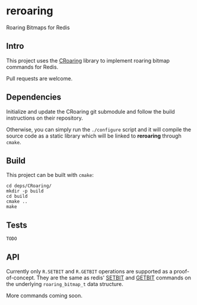 reroaring
=========
Roaring Bitmaps for Redis

## Intro

This project uses the [CRoaring](https://github.com/RoaringBitmap/CRoaring) library to implement roaring bitmap commands for Redis.

Pull requests are welcome.

## Dependencies

Initialize and update the CRoaring git submodule and follow the build instructions on their repository.

Otherwise, you can simply run the `./configure` script and it will compile the source code as a static library which will be linked to **reroaring** through `cmake`.

## Build

This project can be built with `cmake`:

```
cd deps/CRoaring/
mkdir -p build
cd build
cmake ..
make
```

## Tests

`TODO`

## API

Currently only `R.SETBIT` and `R.GETBIT` operations are supported as a proof-of-concept. They are the same as redis' [SETBIT](https://redis.io/commands/setbit) and [GETBIT](https://redis.io/commands/getbit) commands on the underlying `roaring_bitmap_t` data structure.

More commands coming soon.